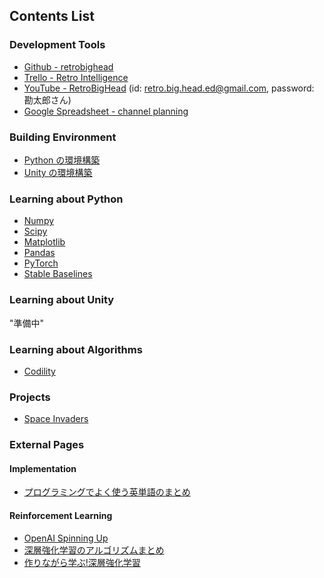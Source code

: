 ## Contents List

### Development Tools

- [Github - retrobighead](https://github.com/retrobighead)
- [Trello - Retro Intelligence](https://trello.com/b/aJsBeCar/retro-intelligence)
- [YouTube - RetroBigHead](https://www.youtube.com/channel/UCMre5mwvSMAKpYo_9m5OFww/featured?view_as=subscriber) (id: retro.big.head.ed@gmail.com, password: 勘太郎さん)
- [Google Spreadsheet - channel planning](https://docs.google.com/spreadsheets/d/1KWf0sRrE5TbxznSftKLXn3bXDEHeBiXz6Xc4o5KweaU/edit?usp=sharing)

### Building Environment

- [Python の環境構築](./build_env/installation_python.md)
- [Unity の環境構築](./build_env/installation_unity.md)

### Learning about Python

- [Numpy](./learning_python/about_numpy.md)
- [Scipy](./learning_python/about_scipy.md)
- [Matplotlib](./learning_python/about_matplotlib.md)
- [Pandas](./learning_python/about_pandas.md)
- [PyTorch](./learning_python/about_pytorch.md)
- [Stable Baselines](./learning_python/about_stable_baselines.md)

### Learning about Unity

"準備中"

### Learning about Algorithms

- [Codility](./codility/contents.md)

### Projects

- [Space Invaders](./projects/about_space_invaders.md)

### External Pages

#### Implementation

- [プログラミングでよく使う英単語のまとめ](https://qiita.com/Ted-HM/items/7dde25dcffae4cdc7923)

#### Reinforcement Learning

- [OpenAI Spinning Up](https://spinningup.openai.com/en/latest/)
- [深層強化学習のアルゴリズムまとめ](https://qiita.com/shionhonda/items/ec05aade07b5bea78081)
- [作りながら学ぶ!深層強化学習](https://book.mynavi.jp/manatee/series/detail/id=87626)
